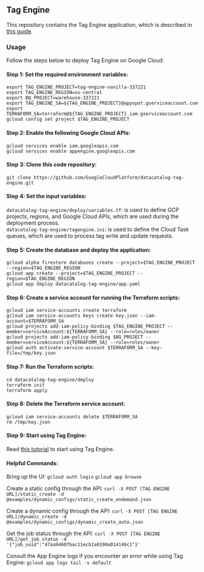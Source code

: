 ## Tag Engine
This repository contains the Tag Engine application, which is described in [this guide](https://cloud.google.com/architecture/tag-engine-and-data-catalog). 

### Usage

Follow the steps below to deploy Tag Engine on Google Cloud: 

#### Step 1: Set the required environment variables:
```
export TAG_ENGINE_PROJECT=tag-engine-vanilla-337221
export TAG_ENGINE_REGION=us-central
export BQ_PROJECT=warehouse-337221
export TAG_ENGINE_SA=${TAG_ENGINE_PROJECT}@appspot.gserviceaccount.com
export TERRAFORM_SA=terraform@${TAG_ENGINE_PROJECT}.iam.gserviceaccount.com
gcloud config set project $TAG_ENGINE_PROJECT
```

#### Step 2: Enable the following Google Cloud APIs:
```
gcloud services enable iam.googleapis.com
gcloud services enable appengine.googleapis.com
```

#### Step 3: Clone this code repository:
```
git clone https://github.com/GoogleCloudPlatform/datacatalog-tag-engine.git
```

#### Step 4: Set the input variables:
`datacatalog-tag-engine/deploy/variables.tf`: is used to define GCP projects, regions, and Google Cloud APIs, which are used during the deployment process.  
`datacatalog-tag-engine/tagengine.ini`: is used to define the Cloud Task queues, which are used to process tag write and update requests. 


#### Step 5: Create the database and deploy the application:
```
gcloud alpha firestore databases create --project=$TAG_ENGINE_PROJECT --region=$TAG_ENGINE_REGION     
gcloud app create --project=$TAG_ENGINE_PROJECT --region=$TAG_ENGINE_REGION
gcloud app deploy datacatalog-tag-engine/app.yaml

```

#### Step 6: Create a service account for running the Terraform scripts:
```                
gcloud iam service-accounts create terraform
gcloud iam service-accounts keys create key.json --iam-account=$TERRAFORM_SA 
gcloud projects add-iam-policy-binding $TAG_ENGINE_PROJECT --member=serviceAccount:${TERRAFORM_SA} --role=roles/owner
gcloud projects add-iam-policy-binding $BQ_PROJECT --member=serviceAccount:${TERRAFORM_SA} --role=roles/owner
gcloud auth activate-service-account $TERRAFORM_SA --key-file=/tmp/key.json
```

#### Step 7: Run the Terraform scripts:
```  
cd datacatalog-tag-engine/deploy
terraform init
terraform apply
```  

#### Step 8:  Delete the Terraform service account:
```
gcloud iam service-accounts delete $TERRAFORM_SA
rm /tmp/key.json
```

#### Step 9: Start using Tag Engine:

Read [this tutorial](https://cloud.google.com/architecture/tag-engine-and-data-catalog) to start using Tag Engine. 


#### Helpful Commands:

Bring up the UI:
`gcloud auth login`
`gcloud app browse`

Create a static config through the API:
`curl -X POST [TAG ENGINE URL]/static_create -d @examples/dynamic_configs/static_create_ondemand.json`

Create a dynamic config through the API:
`curl -X POST [TAG ENGINE URL]/dynamic_create -d @examples/dynamic_configs/dynamic_create_auto.json`

Get the job status through the API:
`curl -X POST [TAG ENGINE URL]/get_job_status -d '{"job_uuid":"47aa9460fbac11ecb1a0190a014149c1"}'`

Consult the App Engine logs if you encounter an error while using Tag Engine:
`gcloud app logs tail -s default`

